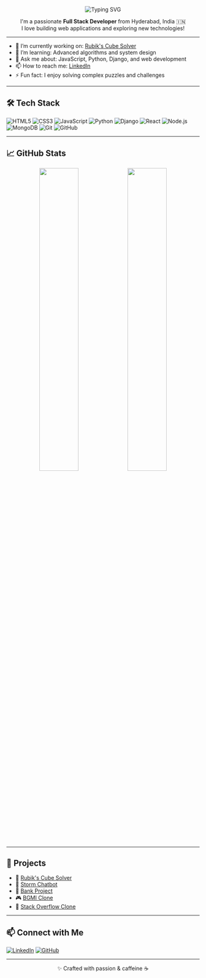 <p align="center">
  <img src="https://readme-typing-svg.demolab.com?font=Orbitron&size=35&pause=1000&color=00FEEF&center=true&vCenter=true&width=600&lines=Kartik+Kotnala;Full+Stack+Developer" alt="Typing SVG" />
</p>

<p align="center">
  I'm a passionate <strong>Full Stack Developer</strong> from Hyderabad, India 🇮🇳<br>
  I love building web applications and exploring new technologies!
</p>

---

- 🔭 I’m currently working on: [Rubik's Cube Solver](https://github.com/KartikKotnala20/Rubik-s-Cube)
- 🌱 I’m learning: Advanced algorithms and system design
- 💬 Ask me about: JavaScript, Python, Django, and web development
- 📫 How to reach me: [LinkedIn](https://www.linkedin.com/in/kartik-kotnala/)
- ⚡ Fun fact: I enjoy solving complex puzzles and challenges

---

## 🛠️ Tech Stack

![HTML5](https://img.shields.io/badge/-HTML5-E34F26?style=flat&logo=html5&logoColor=white)
![CSS3](https://img.shields.io/badge/-CSS3-1572B6?style=flat&logo=css3)
![JavaScript](https://img.shields.io/badge/-JavaScript-F7DF1E?style=flat&logo=javascript&logoColor=black)
![Python](https://img.shields.io/badge/-Python-3776AB?style=flat&logo=python&logoColor=white)
![Django](https://img.shields.io/badge/-Django-092E20?style=flat&logo=django)
![React](https://img.shields.io/badge/-React-61DAFB?style=flat&logo=react&logoColor=black)
![Node.js](https://img.shields.io/badge/-Node.js-339933?style=flat&logo=node.js)
![MongoDB](https://img.shields.io/badge/-MongoDB-47A248?style=flat&logo=mongodb)
![Git](https://img.shields.io/badge/-Git-F05032?style=flat&logo=git)
![GitHub](https://img.shields.io/badge/-GitHub-181717?style=flat&logo=github)

---

## 📈 GitHub Stats

<p align="center">
  <img src="https://github-readme-stats.vercel.app/api?username=KartikKotnala20&show_icons=true&theme=radical" width="45%" />
  <img src="https://github-readme-stats.vercel.app/api/top-langs/?username=KartikKotnala20&layout=compact&theme=radical" width="45%" />
</p>

---

## 🚀 Projects

- 🧩 [Rubik's Cube Solver](https://github.com/KartikKotnala20/Rubik-s-Cube)
- 🤖 [Storm Chatbot](https://github.com/KartikKotnala20/Storm-chatbot)
- 🏦 [Bank Project](https://github.com/KartikKotnala20/Bank-Project-Py-)
- 🎮 [BGMI Clone](https://github.com/KartikKotnala20/BgmiClone-Django)
- 💬 [Stack Overflow Clone](https://github.com/KartikKotnala20/stack-overflow)

---

## 📫 Connect with Me

[![LinkedIn](https://img.shields.io/badge/-Kartik%20Kotnala-blue?style=flat-square&logo=Linkedin&logoColor=white&link=https://www.linkedin.com/in/kartik-kotnala/)](https://www.linkedin.com/in/kartik-kotnala/)
[![GitHub](https://img.shields.io/badge/-KartikKotnala20-black?style=flat-square&logo=github&link=https://github.com/KartikKotnala20)](https://github.com/KartikKotnala20)

---

<p align="center">
  ✨ Crafted with passion & caffeine ☕
</p>

